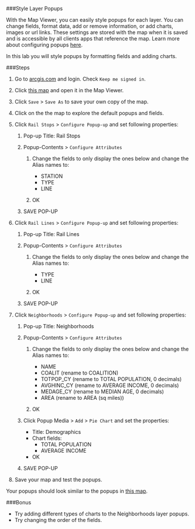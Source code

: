 ###Style Layer Popups

With the Map Viewer, you can easily style popups for each layer. You can change fields, format data, add or remove information, or add charts, images or url links. These settings are stored with the map when it is saved and is accessible by all clients apps that reference the map. Learn more about configuring popups [here](https://doc.arcgis.com/en/arcgis-online/create-maps/configure-pop-ups.htm).

In this lab you will style popups by formatting fields and adding charts.

###Steps

1. Go to [arcgis.com](http://www.arcgis.com) and login. Check `Keep me signed in`.

2. Click [this map](http://www.arcgis.com/home/webmap/viewer.html?webmap=b9f905e51b154ab6a38ed33e93cfef0a) and open it in the Map Viewer. 

3. Click `Save` > `Save As` to save your own copy of the map.

4. Click on the the map to explore the default popups and fields.

5. Click `Rail Stops` > `Configure Popup-up` and set following properties:

	1. Pop-up Title: Rail Stops

	2. Popup-Contents > `Configure Attributes`

		1. Change the fields to only display the ones below and change the Alias names to:
			* STATION
			* TYPE
			* LINE

		2. OK

	3. SAVE POP-UP

6. Click `Rail Lines` > `Configure Popup-up` and set following properties:

	1. Pop-up Title: Rail Lines

	2. Popup-Contents > `Configure Attributes`

		1. Change the fields to only display the ones below and change the Alias names to:
			* TYPE
			* LINE

		2. OK

	3. SAVE POP-UP

7. Click `Neighborhoods` > `Configure Popup-up` and set following properties:

	1. Pop-up Title: Neighborhoods

	2. Popup-Contents > `Configure Attributes`

		1. Change the fields to only display the ones below and change the Alias names to:
			
			* NAME
			* COALIT (rename to COALITION)
			* TOTPOP_CY (rename to TOTAL POPULATION, 0 decimals)
			* AVGHINC_CY (rename to AVERAGE INCOME, 0 decimals)
			* MEDAGE_CY (rename to MEDIAN AGE, 0 decimals)
			* AREA (rename to AREA (sq miles))

		2. OK

	3. Click Popup Media > `Add` > `Pie Chart` and set the properties:
		
		* Title: Demographics
		* Chart fields:
			* TOTAL POPULATION
			* AVERAGE INCOME
		* OK

	4. SAVE POP-UP

8. Save your map and test the popups.

Your popups should look similar to the popups in [this map](http://www.arcgis.com/home/webmap/viewer.html?webmap=27970d32436a446dabb3c71cf949115e).

###Bonus
* Try adding different types of charts to the Neighborhoods layer popups.
* Try changing the order of the fields.